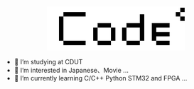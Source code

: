 <p align = "center">
	<img alt="Logo" src="Code.png">
</p>

- 📖 I’m studying at CDUT
- 👀 I’m interested in Japanese、Movie ...
- 🌱 I’m currently learning C/C++ Python STM32 and FPGA ...

